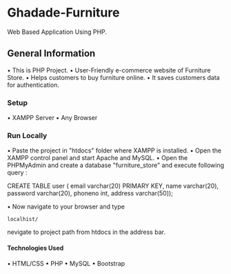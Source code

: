 # Ghadade-Furniture
Web Based Application Using PHP.

## General Information
• This is PHP Project.
• User-Friendly e-commerce website of Furniture Store.
• Helps customers to buy furniture online.
• It saves customers data for authentication.

### Setup
• XAMPP Server
• Any Browser

### Run Locally
• Paste the project in "htdocs" folder where XAMPP is installed.
• Open the XAMPP control panel and start Apache and MySQL.
• Open the PHPMyAdmin and create a database "furniture_store" and execute following query :

CREATE TABLE user (
    email varchar(20) PRIMARY KEY, 
    name varchar(20), 
    password varchar(20), 
    phoneno int, 
    address varchar(50));

• Now navigate to your browser and type

    localhist/
nevigate to project path from htdocs in the address bar.


#### Technologies Used 
• HTML/CSS
• PHP
• MySQL
• Bootstrap

    
